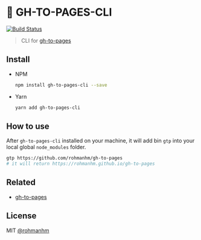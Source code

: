 # 💫 GH-TO-PAGES-CLI
[![Build Status](https://travis-ci.org/rohmanhm/gh-to-pages-cli.svg?branch=master)](https://travis-ci.org/rohmanhm/gh-to-pages-cli)
> CLI for [gh-to-pages](https://github.com/rohmanhm/gh-to-pages)

## Install
  * NPM
    ```bash
    npm install gh-to-pages-cli --save
    ```
  * Yarn
    ```bash
    yarn add gh-to-pages-cli
    ```

## How to use

After `gh-to-pages-cli` installed on your machine, it will add bin `gtp` into your local global `node_modules` folder.

```bash
gtp https://github.com/rohmanhm/gh-to-pages
# it will return https://rohmanhm.github.io/gh-to-pages
```

## Related
* [gh-to-pages](https://github.com/rohmanhm/gh-to-pages)

## License
MIT [@rohmanhm](https://github.com/rohmanhm)